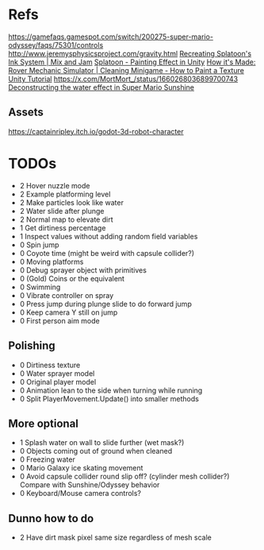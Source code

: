 ﻿# Refs
https://gamefaqs.gamespot.com/switch/200275-super-mario-odyssey/faqs/75301/controls
http://www.jeremysphysicsproject.com/gravity.html
[Recreating Splatoon's Ink System | Mix and Jam](https://www.youtube.com/watch?v=FR618z5xEiM)
[Splatoon - Painting Effect in Unity](https://www.youtube.com/watch?v=YUWfHX_ZNCw)
[How it's Made: Rover Mechanic Simulator | Cleaning Minigame - How to Paint a Texture Unity Tutorial](https://www.youtube.com/watch?v=Xss4__kgYiY)
https://x.com/MortMort_/status/1660268036899700743
[Deconstructing the water effect in Super Mario Sunshine](https://blog.mecheye.net/2018/03/deconstructing-the-water-effect-in-super-mario-sunshine/)
## Assets
https://captainripley.itch.io/godot-3d-robot-character
# TODOs
- 2 Hover nuzzle mode
- 2 Example platforming level
- 2 Make particles look like water
- 2 Water slide after plunge
- 2 Normal map to elevate dirt
- 1 Get dirtiness percentage
- 1 Inspect values without adding random field variables
- 0 Spin jump
- 0 Coyote time (might be weird with capsule collider?)
- 0 Moving platforms
- 0 Debug sprayer object with primitives
- 0 (Gold) Coins or the equivalent
- 0 Swimming
- 0 Vibrate controller on spray
- 0 Press jump during plunge slide to do forward jump
- 0 Keep camera Y still on jump
- 0 First person aim mode

## Polishing
- 0 Dirtiness texture
- 0 Water sprayer model
- 0 Original player model
- 0 Animation lean to the side when turning while running
- 0 Split PlayerMovement.Update() into smaller methods

## More optional
- 1 Splash water on wall to slide further (wet mask?)
- 0 Objects coming out of ground when cleaned
- 0 Freezing water
- 0 Mario Galaxy ice skating movement
- 0 Avoid capsule collider round slip off? (cylinder mesh collider?) Compare with Sunshine/Odyssey behavior
- 0 Keyboard/Mouse camera controls?

## Dunno how to do
- 2 Have dirt mask pixel same size regardless of mesh scale